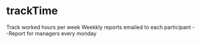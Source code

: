 # trackTime
Track worked hours per week
Weekkly reports emailed to each participant
--Report for managers every monday
